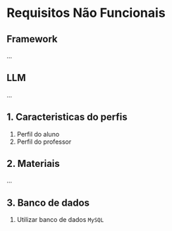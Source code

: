 # Requisitos Não Funcionais

## Framework

...

## LLM

...

## 1. Caracteristicas do perfis

1. Perfil do aluno
2. Perfil do professor

## 2. Materiais

...

## 3. Banco de dados

1. Utilizar banco de dados `MySQL`
